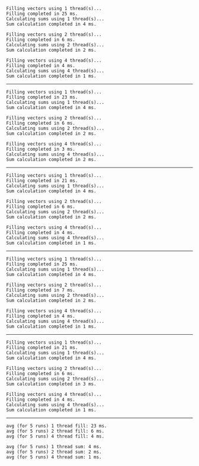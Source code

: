 ﻿```
Filling vectors using 1 thread(s)...
Filling completed in 25 ms.
Calculating sums using 1 thread(s)...
Sum calculation completed in 4 ms.

Filling vectors using 2 thread(s)...
Filling completed in 6 ms.
Calculating sums using 2 thread(s)...
Sum calculation completed in 2 ms.

Filling vectors using 4 thread(s)...
Filling completed in 4 ms.
Calculating sums using 4 thread(s)...
Sum calculation completed in 1 ms.
```
---
```
Filling vectors using 1 thread(s)...
Filling completed in 23 ms.
Calculating sums using 1 thread(s)...
Sum calculation completed in 4 ms.

Filling vectors using 2 thread(s)...
Filling completed in 6 ms.
Calculating sums using 2 thread(s)...
Sum calculation completed in 2 ms.

Filling vectors using 4 thread(s)...
Filling completed in 3 ms.
Calculating sums using 4 thread(s)...
Sum calculation completed in 2 ms.
```
---
```
Filling vectors using 1 thread(s)...
Filling completed in 21 ms.
Calculating sums using 1 thread(s)...
Sum calculation completed in 4 ms.

Filling vectors using 2 thread(s)...
Filling completed in 6 ms.
Calculating sums using 2 thread(s)...
Sum calculation completed in 2 ms.

Filling vectors using 4 thread(s)...
Filling completed in 4 ms.
Calculating sums using 4 thread(s)...
Sum calculation completed in 1 ms.
```
---
```
Filling vectors using 1 thread(s)...
Filling completed in 25 ms.
Calculating sums using 1 thread(s)...
Sum calculation completed in 4 ms.

Filling vectors using 2 thread(s)...
Filling completed in 7 ms.
Calculating sums using 2 thread(s)...
Sum calculation completed in 2 ms.

Filling vectors using 4 thread(s)...
Filling completed in 4 ms.
Calculating sums using 4 thread(s)...
Sum calculation completed in 1 ms.
```
---
```
Filling vectors using 1 thread(s)...
Filling completed in 21 ms.
Calculating sums using 1 thread(s)...
Sum calculation completed in 4 ms.

Filling vectors using 2 thread(s)...
Filling completed in 6 ms.
Calculating sums using 2 thread(s)...
Sum calculation completed in 3 ms.

Filling vectors using 4 thread(s)...
Filling completed in 4 ms.
Calculating sums using 4 thread(s)...
Sum calculation completed in 1 ms.
```
---
```
avg (for 5 runs) 1 thread fill: 23 ms.
avg (for 5 runs) 2 thread fill: 6 ms.
avg (for 5 runs) 4 thread fill: 4 ms.

avg (for 5 runs) 1 thread sum: 4 ms.
avg (for 5 runs) 2 thread sum: 2 ms.
avg (for 5 runs) 4 thread sum: 1 ms.
```
